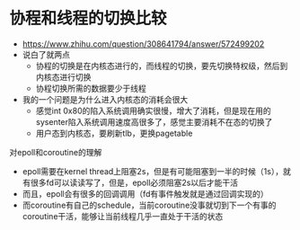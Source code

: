 # 协程和线程的切换比较

- https://www.zhihu.com/question/308641794/answer/572499202
- 说白了就两点
  - 协程的切换是在内核态进行的，而线程的切换，要先切换特权级，然后到内核态进行切换
  - 协程切换所需的数据要少于线程
- 我的一个问题是为什么进入内核态的消耗会很大
  - 感觉int 0x80的陷入系统调用确实很慢，增大了消耗，但是现在用的sysenter陷入系统调用速度高很多了，感觉主要消耗不在态的切换了
  - 用户态到内核态，要刷新tlb，更换pagetable



对epoll和coroutine的理解

- epoll需要在kernel thread上阻塞2s，但是有可能阻塞到一半的时候（1s），就有很多fd可以读读写了，但是，epoll必须阻塞2s以后才能干活
- 而且，epoll会有很多的回调调用（fd有事件触发就是通过回调实现的）
- 而coroutine有自己的schedule，当前coroutine没事就切到下一个有事的coroutine干活，能够让当前线程几乎一直处于干活的状态